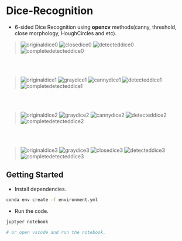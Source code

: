 # Dice-Recognition
- 6-sided Dice Recognition using **opencv** methods(canny, threshold, close morphology, HoughCircles and etc).
> ![originaldice0](https://user-images.githubusercontent.com/77120507/146638304-956a7454-d5b9-4386-bf8c-5308c9b00c52.png)
![closedice0](https://user-images.githubusercontent.com/77120507/146638307-87acfae9-4b72-4989-8253-e57976b3d160.png)
![detecteddice0](https://user-images.githubusercontent.com/77120507/146638309-beca0da7-afad-477a-9631-263c71470a62.png)
![completedetecteddice0](https://user-images.githubusercontent.com/77120507/146640455-36e7fb65-8043-48d6-a4a0-66cda7171c22.png)

<br></br>
> ![originaldice1](https://user-images.githubusercontent.com/77120507/146638330-553ca390-4833-4fff-b121-d15bb631f129.png)
![graydice1](https://user-images.githubusercontent.com/77120507/146638335-dbc3a9b5-d284-4c8c-9be5-d6d7ee68a996.png)
![cannydice1](https://user-images.githubusercontent.com/77120507/146638336-d4ef208d-f8f4-4732-93ae-4c63b869fe1b.png)
![detecteddice1](https://user-images.githubusercontent.com/77120507/146638338-21ff0ba1-c6da-40c6-9ce0-6c28277f9785.png)
![completedetecteddice1](https://user-images.githubusercontent.com/77120507/146640523-3313c284-df6b-41c4-84fe-44aad52ccdf8.png)

<br></br>
> ![originaldice2](https://user-images.githubusercontent.com/77120507/146638360-9cfa629e-4989-477f-95a4-adeb8b5bd21d.png)
![graydice2](https://user-images.githubusercontent.com/77120507/146638364-b2676e25-1eb3-4b97-993b-531198ccb656.png)
![cannydice2](https://user-images.githubusercontent.com/77120507/146638366-534720e0-f2ae-4c51-9973-349f3fb34d44.png)
![detecteddice2](https://user-images.githubusercontent.com/77120507/146638367-1bb0e342-fbfe-4fef-a444-5cacb379a7f0.png)
![completedetecteddice2](https://user-images.githubusercontent.com/77120507/146640532-32451f44-35d7-43a6-9d51-b0325d68b399.png)

<br></br>
> ![originaldice3](https://user-images.githubusercontent.com/77120507/146638378-9d5a75eb-35ca-4431-b12d-b0199025bda7.png)
![graydice3](https://user-images.githubusercontent.com/77120507/146638382-c0ada667-d3bd-4df8-a702-b3ff07c70868.png)
![closedice3](https://user-images.githubusercontent.com/77120507/146638384-f7f6e01f-34a9-41db-9bb8-025c6882e94f.png)
![detecteddice3](https://user-images.githubusercontent.com/77120507/146638385-ef04ff82-9356-4792-a278-c66619f93c82.png)
![completedetecteddice3](https://user-images.githubusercontent.com/77120507/146640535-da804477-d565-4621-aa77-c39747f552a6.png)

## Getting Started

- Install dependencies.
```bash
conda env create -f environment.yml
```

- Run the code.
```bash
juptyer notebook

# or open vscode and run the notebook.
```
